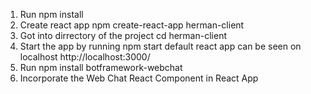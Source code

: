 1.	Run npm install
2.	Create react app npm create-react-app herman-client 
3.	Got into dirrectory of the project cd herman-client
4.	Start the app by running npm start  default react app can be seen on localhost http://localhost:3000/
5.	Run npm install botframework-webchat
6.	Incorporate the Web Chat React Component in React App
